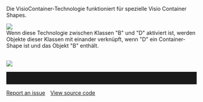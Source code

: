 

Die VisioContainer-Technologie funktioniert für spezielle Visio
Container Shapes.

![](//images.ctfassets.net/utx1h0gfm1om/2cpp9pSweME02W6YIcuUKi/57c842afbd36d150b3eef4520d28772c/1018281.png)  
Wenn diese Technologie zwischen Klassen "B" und "D" aktiviert ist,
werden Objekte dieser Klassen mit einander verknüpft, wenn "D" ein
Container-Shape ist und das Objekt "B" enthält.  
   
  
![](//images.ctfassets.net/utx1h0gfm1om/4WuPP0BuTewKaqU8guKUcM/bba28f4dcffe0a6478714249d49353bb/1018288.png)


<hr style="padding-top:2rem" />
<a href="https://github.com/process4/docs/issues" target="_blank" class="bgw btn btn-primary btn-lg shadow-sm">Report an issue</a>
<a href="https://github.com/process4/docs" target="_blank" class="bgw btn btn-primary btn-lg shadow-sm" style="margin-left:10px;">View source code</a>